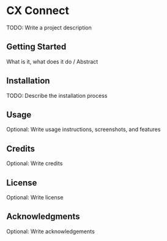 # CX Connect

TODO: Write a project description

## Getting Started

What is it, what does it do / Abstract

## Installation

TODO: Describe the installation process

## Usage

Optional: Write usage instructions, screenshots, and features

## Credits

Optional: Write credits

## License

Optional: Write license

## Acknowledgments

Optional: Write acknowledgements
